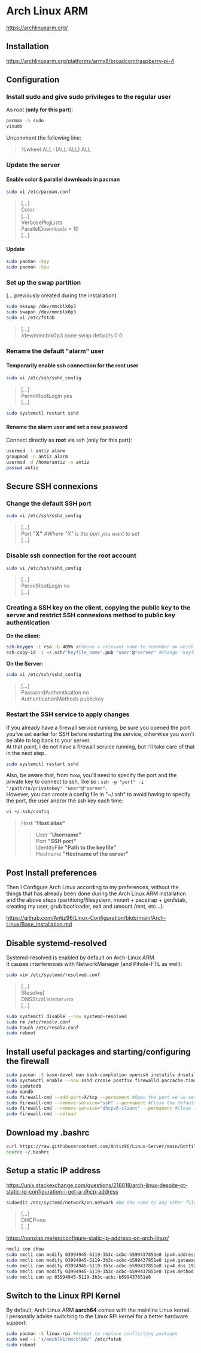 # Arch Linux ARM

<https://archlinuxarm.org/>

## Installation

<https://archlinuxarm.org/platforms/armv8/broadcom/raspberry-pi-4>

## Configuration

### Install sudo and give sudo privileges to the regular user

As root (**only for this part**):

```bash
pacman -S sudo
visudo
```

Uncomment the following line:

> %wheel ALL=(ALL:ALL) ALL

### Update the server

#### Enable color & parallel downloads in pacman

```bash
sudo vi /etc/pacman.conf
```

> [...]  
> Color  
> [...]  
> VerbosePkgLists  
> ParallelDownloads = 10  
> [...]

#### Update

```bash
sudo pacman -Syy
sudo pacman -Syu
```

### Set up the swap partition

(... previously created during the installation)

```bash
sudo mkswap /dev/mmcblk0p3
sudo swapon /dev/mmcblk0p3
sudo vi /etc/fstab
```

> [...]  
> /dev/mmcblk0p3  none    swap    defaults        0       0

### Rename the default "alarm" user

#### Temporarily enable ssh connection for the root user

```bash
sudo vi /etc/ssh/sshd_config
```

> [...]  
> PermitRootLogin yes  
> [...]

```bash
sudo systemctl restart sshd
```

#### Rename the alarm user and set a new password

Connect directly as **root** via ssh (only for this part):

```bash
usermod -l antiz alarm
groupmod -n antiz alarm
usermod -d /home/antiz -m antiz
passwd antiz
```

## Secure SSH connexions

### Change the default SSH port

```bash
sudo vi /etc/ssh/sshd_config
```

> [...]  
> Port **"X"** *#Where "X" is the port you want to set*  
> [...]

### Disable ssh connection for the root account

```bash
sudo vi /etc/ssh/sshd_config
```

> [...]  
> PermitRootLogin no  
> [...]

### Creating a SSH key on the client, copying the public key to the server and restrict SSH connexions method to public key authentication

**On the client:**

```bash
ssh-keygen -t rsa -b 4096 #Choose a relevant name to remember on which server/service/entity you use this key. Also, set a strong passphrase for encryption.
ssh-copy-id -i ~/.ssh/"keyfile_name".pub "user"@"server" #Change "keyfile_name", "user" and "server" according to your environment
```

**On the Server:**

```bash
sudo vi /etc/ssh/sshd_config
```

> [...]  
> PasswordAuthentication no  
> AuthenticationMethods publickey

### Restart the SSH service to apply changes

If you already have a firewall service running, be sure you opened the port you've set earlier for SSH before restarting the service, otherwise you won't be able to log back to your server.  
At that point, I do not have a firewall service running, but I'll take care of that in the next step.

```bash
sudo systemctl restart sshd
```

Also, be aware that, from now, you'll need to specify the port and the private key to connect to ssh, like so : `ssh -p "port" -i "/path/to/privatekey" "user"@"server"`.  
However, you can create a config file in "~/.ssh" to avoid having to specify the port, the user and/or the ssh key each time:

```bash
vi ~/.ssh/config
```

> Host **"Host alias"**  
> > User **"Username"**  
> > Port **"SSH port"**  
> > IdentityFile **"Path to the keyfile"**  
> > Hostname **"Hostname of the server"**

## Post Install preferences

Then I Configure Arch Linux according to my preferences, without the things that has already been done during the Arch Linux ARM installation and the above steps (partitiong/filesystem, mount + pacstrap + genfstab, creating my user, grub bootloader, exit and umount /mnt, etc...):

<https://github.com/Antiz96/Linux-Configuration/blob/main/Arch-Linux/Base_installation.md>

## Disable systemd-resolved

Systemd-resolved is enabled by default on Arch-Linux ARM.  
It causes interferences with NetworkManager (and Pihole-FTL as well):

```bash
sudo vim /etc/systemd/resolved.conf
```

> [...]  
> [Resolve]  
> DNSStubListener=no  
> [...]

```bash
sudo systemctl disable --now systemd-resolved
sudo rm /etc/resolv.conf
sudo touch /etc/resolv.conf
sudo reboot
```

## Install useful packages and starting/configuring the firewall

```bash
sudo pacman -S base-devel man bash-completion openssh inetutils dnsutils postfix firewalld traceroute rsync zip unzip cronie diffutils git mlocate htop logrotate pacman-contrib
sudo systemctl enable --now sshd cronie postfix firewalld paccache.timer logrotate.timer
sudo updatedb
sudo mandb
sudo firewall-cmd --add-port=X/tcp --permanent #Open the port we've set for SSH (replace "X" by the port)
sudo firewall-cmd --remove-service="ssh" --permanent #Close the default SSH port
sudo firewall-cmd --remove-service="dhcpv6-client" --permanent #Close the dhcpv6-client port as I do not use it
sudo firewall-cmd --reload
```

## Download my .bashrc

```bash
curl https://raw.githubusercontent.com/Antiz96/Linux-Server/main/Dotfiles/Bashrc/Arch-Server -o ~/.bashrc
source ~/.bashrc
```

## Setup a static IP address

<https://unix.stackexchange.com/questions/216018/arch-linux-despite-ot-static-ip-configuration-i-get-a-dhcp-address>

```bash
sudoedit /etc/systemd/network/en.network #Do the same to any other file present there
```

> [...]  
> DHCP=no  
> [...]

<https://nanxiao.me/en/configure-static-ip-address-on-arch-linux/>

```bash
nmcli con show
sudo nmcli con modify 03994945-5119-3b3c-acbc-b599437851e8 ipv4.addresses 192.168.1.1/24
sudo nmcli con modify 03994945-5119-3b3c-acbc-b599437851e8 ipv4.gateway 192.168.1.254
sudo nmcli con modify 03994945-5119-3b3c-acbc-b599437851e8 ipv4.dns 192.168.1.254
sudo nmcli con modify 03994945-5119-3b3c-acbc-b599437851e8 ipv4.method manual
sudo nmcli con up 03994945-5119-3b3c-acbc-b599437851e8
```

## Switch to the Linux RPI Kernel

By default, Arch Linux ARM **aarch64** comes with the mainline Linux kernel.  
I personally advise switching to the Linux RPI kernel for a better hardware support:

```bash
sudo pacman -S linux-rpi #Accept to replace conflicting packages
sudo sed -i 's/mmcblk1/mmcblk0/' /etc/fstab
sudo reboot
```
